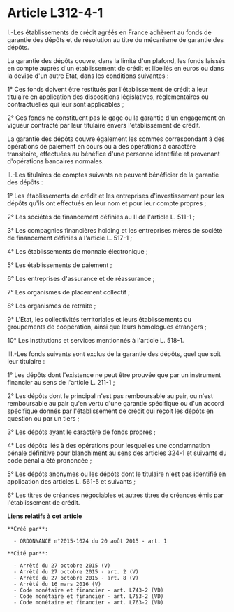 # Article L312-4-1

I.-Les établissements de crédit agréés en France adhèrent au fonds de garantie des dépôts et de résolution au titre du
mécanisme de garantie des dépôts. 

La garantie des dépôts couvre, dans la limite d'un plafond, les fonds laissés en compte auprès d'un établissement de crédit
et libellés en euros ou dans la devise d'un autre Etat, dans les conditions suivantes : 

1° Ces fonds doivent être restitués par l'établissement de crédit à leur titulaire en application des dispositions
législatives, réglementaires ou contractuelles qui leur sont applicables ; 

2° Ces fonds ne constituent pas le gage ou la garantie d'un engagement en vigueur contracté par leur titulaire envers
l'établissement de crédit. 

La garantie des dépôts couvre également les sommes correspondant à des opérations de paiement en cours ou à des opérations à
caractère transitoire, effectuées au bénéfice d'une personne identifiée et provenant d'opérations bancaires normales. 

II.-Les titulaires de comptes suivants ne peuvent bénéficier de la garantie des dépôts : 

1° Les établissements de crédit et les entreprises d'investissement pour les dépôts qu'ils ont effectués en leur nom et pour
leur compte propres ; 

2° Les sociétés de financement définies au II de l'article L. 511-1 ; 

3° Les compagnies financières holding et les entreprises mères de société de financement définies à l'article L. 517-1 ; 

4° Les établissements de monnaie électronique ; 

5° Les établissements de paiement ; 

6° Les entreprises d'assurance et de réassurance ; 

7° Les organismes de placement collectif ; 

8° Les organismes de retraite ; 

9° L'Etat, les collectivités territoriales et leurs établissements ou groupements de coopération, ainsi que leurs homologues
étrangers ; 

10° Les institutions et services mentionnés à l'article L. 518-1. 

III.-Les fonds suivants sont exclus de la garantie des dépôts, quel que soit leur titulaire : 

1° Les dépôts dont l'existence ne peut être prouvée que par un instrument financier au sens de l'article L. 211-1 ; 

2° Les dépôts dont le principal n'est pas remboursable au pair, ou n'est remboursable au pair qu'en vertu d'une garantie
spécifique ou d'un accord spécifique donnés par l'établissement de crédit qui reçoit les dépôts en question ou par un
tiers ; 

3° Les dépôts ayant le caractère de fonds propres ; 

4° Les dépôts liés à des opérations pour lesquelles une condamnation pénale définitive pour blanchiment au sens des articles
324-1 et suivants du code pénal a été prononcée ; 

5° Les dépôts anonymes ou les dépôts dont le titulaire n'est pas identifié en application des articles L. 561-5 et
suivants ; 

6° Les titres de créances négociables et autres titres de créances émis par l'établissement de crédit.

**Liens relatifs à cet article**

	**Créé par**:

	  - ORDONNANCE n°2015-1024 du 20 août 2015 - art. 1

	**Cité par**:

	  - Arrêté du 27 octobre 2015 (V)
	  - Arrêté du 27 octobre 2015 - art. 2 (V)
	  - Arrêté du 27 octobre 2015 - art. 8 (V)
	  - Arrêté du 16 mars 2016 (V)
	  - Code monétaire et financier - art. L743-2 (VD)
	  - Code monétaire et financier - art. L753-2 (VD)
	  - Code monétaire et financier - art. L763-2 (VD)
